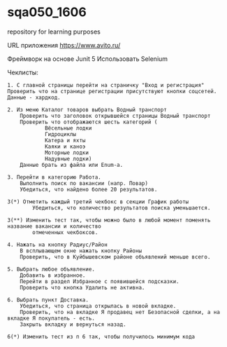 # sqa050_1606
repository for learning purposes

URL приложения https://www.avito.ru/

Фреймворк на основе Junit 5
Использовать Selenium

Чеклисты:

	1. С главной страницы перейти на страничку "Вход и регистрация"
	Проверить что на странице регистрации присутствуют кнопки соцсетей.
	Данные - хардкод. 

	2. Из меню Каталог товаров выбрать Водный транспорт
		Проверить что заголовок открывшейся страницы Водный транспорт
		Проверить что отображаются шесть категорий (
    			Вёсельные лодки
    			Гидроциклы
    			Катера и яхты
    			Каяки и каноэ
    			Моторные лодки
    			Надувные лодки)
		Данные брать из файла или Enum-а.

	3. Перейти в категорию Работа.
		Выполнить поиск по вакансии (напр. Повар)
		Убедиться, что найдено более 20 результатов.

	3(*) Отметить каждый третий чекбокс в секции График работы
			Убедиться, что количество результатов поиска уменьшается.

	3(**) Изменить тест так, чтобы можно было в любой момент поменять название вакансии и количество
			отмеченных чекбоксов.

	4. Нажать на кнопку Радиус/Район
		В всплывающем окне нажать кнопку Районы
		Проверить, что в Куйбышевском районе объявлений меньше всего.

	5. Выбрать любое объявление. 
		Добавить в избранное.
		Перейти в раздел Избранное с появившейся подсказки.
		Проверить что кнопка Удалить не активна.

	6. Выбрать пункт Доставка. 
		Убедиться, что страница открылась в новой вкладке.
		Проверить, что на вкладке Я продавец нет Безопасной сделки, а на вкладке Я покупатель - есть.
		Закрыть вкладку и вернуться назад.

	6(*) Изменить тест из п 6 так, чтобы получилось минимум кода
